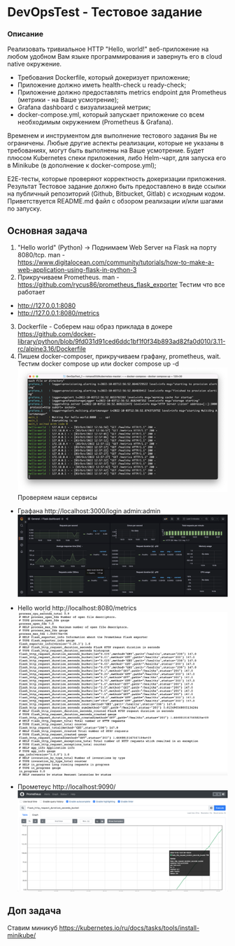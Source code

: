 # DevOpsTest - Тестовое задание 

### Описание 
Реализовать тривиальное HTTP "Hello, world!" веб-приложение на любом удобном Вам языке программирования и завернуть его в cloud native окружение.  
- Требования Dockerfile, который докеризует приложение; 
- Приложение должно иметь health-check u ready-check; 
- Приложение должно предоставлять metrics endpoint для Prometheus (метрики - на Ваше усмотрение); 
- Grafana dashboard с визуализацией метрик; 
- docker-compose.yml, который запускает приложение со всем необходимым окружением (Prometheus & Grafana).  

Временем и инструментом для выполнение тестового задания Вы не ограничены. Любые другие аспекты реализации, которые не указаны в требованиях, могут быть выполнены на Ваше усмотрение.  Будет плюсом Kubernetes спеки приложения, либо Helm-чарт, для запуска его в Minikube (в дополнение к docker-compose.yml); 

Е2Е-тесты, которые проверяют корректность докеризации приложения.  
Результат Тестовое задание должно быть предоставлено в виде ссылки на публичный репозиторий (Github, Bitbucket, Gitlab) с исходным кодом. 
Приветствуется README.md файл с обзором реализации и/или шагами по запуску. 

## Основная задача

1) "Hello world" (Python) -> Поднимаем Web Server на Flask на порту 8080/tcp.
man - https://www.digitalocean.com/community/tutorials/how-to-make-a-web-application-using-flask-in-python-3
2) Прикручиваем Prometheus.
man - https://github.com/rycus86/prometheus_flask_exporter
Тестим что все работает 
- http://127.0.0.1:8080
- http://127.0.0.1:8080/metrics
3) Dockerfile - Соберем наш образ приклада в докере https://github.com/docker-library/python/blob/9fd031d91ced6ddc1bf1f0f34b893ad82fa0d010/3.11-rc/alpine3.16/Dockerfile
4) Пишем docker-composer, прикручиваем графану, prometheus, wait.
Тестим docker compose up или docker compose up -d
![Alt text](img/img1.png?raw=true "docker-composer")
Проверяем наши сервисы
- Графана http://localhost:3000/login admin:admin
![Alt text](img/img2.png?raw=true "Grafana")

- Hello world http://localhost:8080/metrics
![Alt text](img/img3.png?raw=true "Hello World")

- Прометеус http://localhost:9090/
![Alt text](img/img4.png?raw=true "Prometheus")

## Доп задача
Ставим миникуб
https://kubernetes.io/ru/docs/tasks/tools/install-minikube/